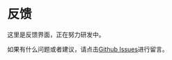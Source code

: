 # 反馈

这里是反馈界面，正在努力研发中。  

如果有什么问题或者建议，请点击[Github Issues](https://github.com/weNKers/OurBook/issues)进行留言。